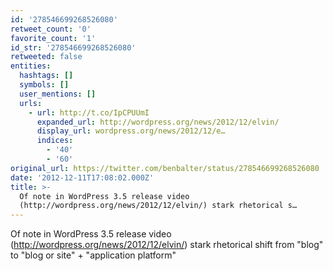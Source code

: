 ```yaml
---
id: '278546699268526080'
retweet_count: '0'
favorite_count: '1'
id_str: '278546699268526080'
retweeted: false
entities:
  hashtags: []
  symbols: []
  user_mentions: []
  urls:
    - url: http://t.co/IpCPUUmI
      expanded_url: http://wordpress.org/news/2012/12/elvin/
      display_url: wordpress.org/news/2012/12/e…
      indices:
        - '40'
        - '60'
original_url: https://twitter.com/benbalter/status/278546699268526080
date: '2012-12-11T17:08:02.000Z'
title: >-
  Of note in WordPress 3.5 release video
  (http://wordpress.org/news/2012/12/elvin/) stark rhetorical s…
---
```


Of note in WordPress 3.5 release video (http://wordpress.org/news/2012/12/elvin/) stark rhetorical shift from "blog" to "blog or site" + "application platform"